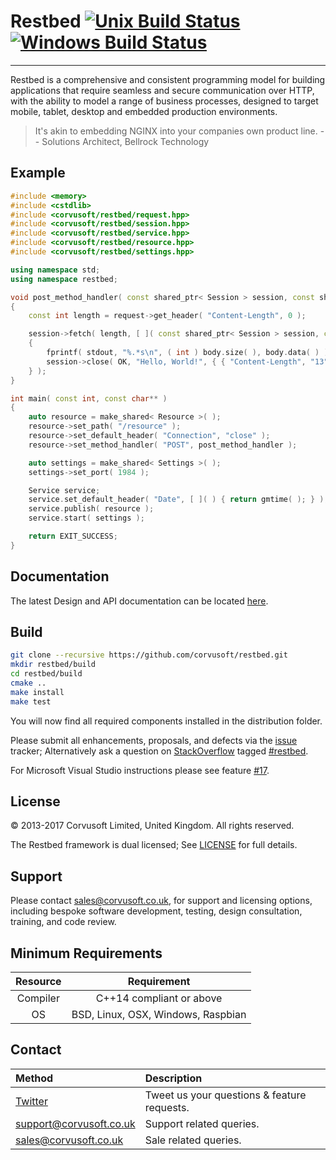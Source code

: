 Restbed [![Unix Build Status](https://travis-ci.org/Corvusoft/restbed.svg?branch=master)](https://travis-ci.org/Corvusoft/restbed)
[![Windows Build Status](https://ci.appveyor.com/api/projects/status/75wqogaks13xp817/branch/master?svg=true)](https://ci.appveyor.com/project/corvusoft/restbed/branch/master)
=============================================================================================================================

---

Restbed is a comprehensive and consistent programming model for building applications that require seamless and secure communication over HTTP, with the ability to model a range of business processes, designed to target mobile, tablet, desktop and embedded production environments.

> It's akin to embedding NGINX into your companies own product line. -- Solutions Architect, Bellrock Technology

Example
-------

```C++
#include <memory>
#include <cstdlib>
#include <corvusoft/restbed/request.hpp>
#include <corvusoft/restbed/session.hpp>
#include <corvusoft/restbed/service.hpp>
#include <corvusoft/restbed/resource.hpp>
#include <corvusoft/restbed/settings.hpp>

using namespace std;
using namespace restbed;

void post_method_handler( const shared_ptr< Session > session, const shared_ptr< Request > request )
{
    const int length = request->get_header( "Content-Length", 0 );

    session->fetch( length, [ ]( const shared_ptr< Session > session, const Bytes & body )
    {
        fprintf( stdout, "%.*s\n", ( int ) body.size( ), body.data( ) );
        session->close( OK, "Hello, World!", { { "Content-Length", "13" } } );
    } );
}

int main( const int, const char** )
{
    auto resource = make_shared< Resource >( );
    resource->set_path( "/resource" );
    resource->set_default_header( "Connection", "close" );
    resource->set_method_handler( "POST", post_method_handler );

    auto settings = make_shared< Settings >( );
    settings->set_port( 1984 );

    Service service;
    service.set_default_header( "Date", [ ]( ) { return gmtime( ); } );
    service.publish( resource );
    service.start( settings );

    return EXIT_SUCCESS;
}
```

Documentation
-------------

The latest Design and API documentation can be located [here](https://github.com/Corvusoft/restbed/tree/master/documentation).

Build
-----

```bash
git clone --recursive https://github.com/corvusoft/restbed.git
mkdir restbed/build
cd restbed/build
cmake ..
make install
make test
```

You will now find all required components installed in the distribution folder.

Please submit all enhancements, proposals, and defects via the [issue](http://github.com/corvusoft/restbed/issues) tracker; Alternatively ask a question on [StackOverflow](http://stackoverflow.com/questions/ask) tagged [#restbed](http://stackoverflow.com/questions/tagged/restbed).

For Microsoft Visual Studio instructions please see feature [#17](https://github.com/Corvusoft/restbed/issues/17).

License
-------

&copy; 2013-2017 Corvusoft Limited, United Kingdom. All rights reserved.

The Restbed framework is dual licensed; See [LICENSE](LICENSE) for full details.

Support
-------

Please contact sales@corvusoft.co.uk, for support and licensing options, including bespoke software development, testing, design consultation, training, and code review.

Minimum Requirements
--------------------

| Resource | Requirement                                 |
|:--------:|:-------------------------------------------:|
| Compiler |          C++14 compliant or above           |
|    OS    |      BSD, Linux, OSX, Windows, Raspbian     |

Contact
-------

| Method                                      | Description                                 |
|:--------------------------------------------|:--------------------------------------------|
| [Twitter](http://www.twitter.com/corvusoft) | Tweet us your questions & feature requests. |
| support@corvusoft.co.uk                     | Support related queries.                    |
| sales@corvusoft.co.uk                       | Sale related queries.                       |
